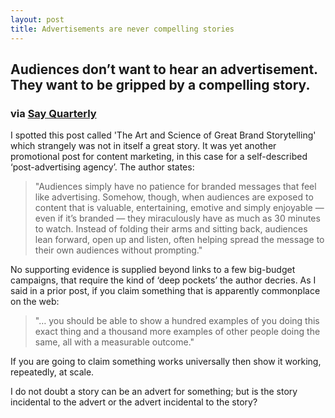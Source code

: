 ```yaml
---
layout: post
title: Advertisements are never compelling stories
---
```


## Audiences don’t want to hear an advertisement. They want to be gripped by a compelling story.

### via [Say Quarterly](http://sayquarterly.com/feature-storytelling.php)

I spotted this post called 'The Art and Science of Great Brand Storytelling' which strangely was not in itself a great story. It was yet another promotional post for content marketing, in this case for a self-described ‘post-advertising agency’. The author states:

> "Audiences simply have no patience for branded messages that feel like advertising. Somehow, though, when audiences are exposed to content that is valuable, entertaining, emotive and simply enjoyable — even if it’s branded — they miraculously have as much as 30 minutes to watch. Instead of folding their arms and sitting back, audiences lean forward, open up and listen, often helping spread the message to their own audiences without prompting."

No supporting evidence is supplied beyond links to a few big-budget campaigns, that require the kind of ‘deep pockets’ the author decries. As I said in a prior post, if you claim something that is apparently commonplace on the web:

> "… you should be able to show a hundred examples of you doing this exact thing and a thousand more examples of other people doing the same, all with a measurable outcome."

If you are going to claim something works universally then show it working, repeatedly, at scale.

I do not doubt a story can be an advert for something; but is the story incidental to the advert or the advert incidental to the story?